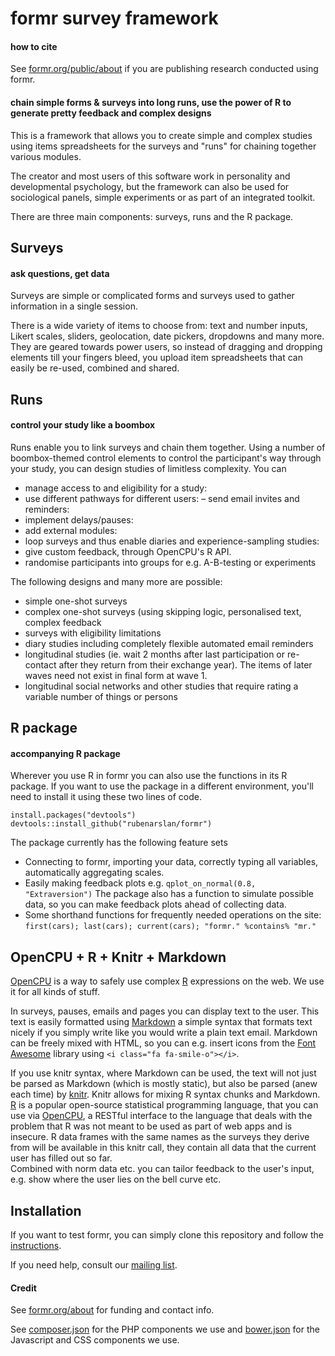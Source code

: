 # formr survey framework
#### how to cite
See [formr.org/public/about](https://formr.org/public/about) if you are publishing research conducted using formr.

#### chain simple forms & surveys into long runs, use the power of R to generate pretty feedback and complex designs

This is a framework that allows you to create simple and complex studies using items spreadsheets for the surveys and "runs" for chaining together various modules. 

The creator and most users of this software work in personality and developmental psychology, but the framework can also be used for sociological panels, simple experiments or as part of an integrated toolkit.

There are three main components: surveys, runs and the R package.

## Surveys
#### ask questions, get data
Surveys are simple or complicated forms and surveys used to gather information in a single session.

There is a wide variety of items to choose from: text and number inputs, Likert scales, sliders, geolocation, date pickers, dropdowns and many more. They are geared towards power users, so instead of dragging and dropping elements till your fingers bleed, you upload item spreadsheets that can easily be re-used, combined and shared.

## Runs
#### control your study like a boombox
Runs enable you to link surveys and chain them together. Using a number of boombox-themed control elements to control the participant's way through your study, you can design studies of limitless complexity. You can

- manage access to and eligibility for a study:
- use different pathways for different users:
– send email invites and reminders:
- implement delays/pauses:
- add external modules:
- loop surveys and thus enable diaries and experience-sampling studies:
- give custom feedback, through OpenCPU's R API.
- randomise participants into groups for e.g. A-B-testing or experiments

The following designs and many more are possible:

- simple one-shot surveys
- complex one-shot surveys (using skipping logic, personalised text, complex feedback
- surveys with eligibility limitations
- diary studies including completely flexible automated email reminders
- longitudinal studies (ie. wait 2 months after last participation or re-contact after they return from their exchange year). The items of later waves need not exist in final form at wave 1.
- longitudinal social networks and other studies that require rating a variable number of things or persons


## R package
#### accompanying R package

Wherever you use R in formr you can also use the functions in its R package. If you want to use the package in a different environment, you'll need to install it using these two lines of code.

	install.packages("devtools")
	devtools::install_github("rubenarslan/formr")

The package currently has the following feature sets

- Connecting to formr, importing your data, correctly typing all variables, automatically aggregating scales.
- Easily making feedback plots e.g. 
  `qplot_on_normal(0.8, "Extraversion")`
  The package also has a function to simulate possible data, so you can make feedback plots ahead of collecting data.
- Some shorthand functions for frequently needed operations on the site:
  `first(cars); last(cars); current(cars); "formr." %contains% "mr."`
	

## OpenCPU + R + Knitr + Markdown
[OpenCPU](https://public.opencpu.org/pages/) is a way to safely use complex [R](http://www.r-project.org/) expressions on the web. We use it for all kinds of stuff.

In surveys, pauses, emails and pages you can display text to the user. This text is easily formatted using [Markdown](http://daringfireball.net/projects/markdown/) a simple syntax that formats text nicely if you simply write like you would write a plain text email. Markdown can be freely mixed with HTML, so you can e.g. insert icons from the [Font Awesome](http://fontawesome.io/icons/) library using `<i class="fa fa-smile-o"></i>`.

If you use knitr syntax, where Markdown can be used, the text will not just be parsed as Markdown (which is mostly static), but also be parsed (anew each time) by [knitr](http://yihui.name/knitr/). Knitr allows for mixing R syntax chunks and Markdown.  
[R](http://www.r-project.org/) is a popular open-source statistical programming language, that you can use via [OpenCPU](https://www.opencpu.org/), a RESTful interface to the language that deals with the problem that R was not meant to be used as part of web apps and is insecure. R data frames with the same names as the surveys they derive from will be available in this knitr call, they contain all data that the current user has filled out so far.  
Combined with norm data etc. you can tailor feedback to the user's input, e.g. show where the user lies on the bell curve etc.

## Installation

If you want to test formr, you can simply clone this repository and follow the [instructions](https://github.com/timed-and-secured-assets/formr.org/blob/master/install/INSTALL.md).

If you need help, consult our [mailing list](https://groups.google.com/forum/#!forum/formr).

#### Credit
See [formr.org/about](https://formr.org/about) for funding and contact info.

See [composer.json](https://github.com/rubenarslan/formr.org/blob/master/composer.json) for the PHP components we use and
[bower.json](https://github.com/rubenarslan/formr.org/blob/master/webroot/assets/bower.json) for the Javascript and CSS components we use.
